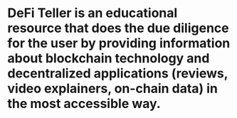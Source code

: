 # DeFi Teller is an educational resource that does the due diligence for the user by providing information about blockchain technology and decentralized applications (reviews, video explainers, on-chain data) in the most accessible way.
